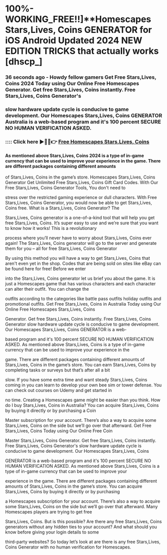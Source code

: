 # 100%-WORKING_FREE!!]**Homescapes Stars,Lives, Coins GENERATOR for iOS Android Updated 2024 NEW EDITION TRICKS that actually works [dhscp_]

### 36 seconds ago - Howdy fellow gamers Get Free Stars,Lives, Coins 2024 Today using Our Online Free Homescapes Generator. Get free Stars,Lives, Coins instantly. Free Stars,Lives, Coins Generator's 

### slow hardware update cycle is conducive to game development. Our Homescapes Stars,Lives, Coins GENERATOR Australia is a web-based program and it's 100 percent SECURE NO HUMAN VERIFICATION ASKED.



### :::: Click here ►🔴✅👉 <a href="https://lookerstudio.google.com/s/uYi34dG-eG4">Free Homescapes Stars,Lives, Coins</a>



#### As mentioned above Stars,Lives, Coins 2024 is a type of in-game currency that can be used to improve your experience in the game. There are different packages containing different amounts 

of Stars,Lives, Coins in the game’s store. Homescapes Stars,Lives, Coins Generator Get Unlimited Free Stars,Lives, Coins Gift Card Codes. With Our Free Stars,Lives, Coins Generator Tools, You don't need to 

stress over the restricted gaming experience or dull characters. With Free Stars,Lives, Coins Generator, you would now be able to get Stars,Lives, Coins free. What is a Stars,Lives, Coins Generator? The 

Stars,Lives, Coins generator is a one-of-a-kind tool that will help you get free Stars,Lives, Coins. It’s super easy to use and we’re sure that you want to know how it works! This is a revolutionary 

process where you’ll never have to worry about Stars,Lives, Coins ever again! The Stars,Lives, Coins generator will go to the server and generate them for you – all for free Stars,Lives, Coins Generator 

By using this method you will have a way to get Stars,Lives, Coins that aren't even yet in the shop. Codes that are being sold on sites like eBay can be found here for free! Before we enter 

into the Stars,Lives, Coins generator let us brief you about the game. It is just a Homescapes game that has various characters and each character can alter their outfit. You can change the 

outfits according to the categories like battle pass outfits holiday outfits and promotional outfits. Get Free Stars,Lives, Coins in Australia Today using Our Online Free Homescapes Stars,Lives, Coins 

Generator. Get free Stars,Lives, Coins instantly. Free Stars,Lives, Coins Generator slow hardware update cycle is conducive to game development. Our Homescapes Stars,Lives, Coins GENERATOR is a web-

based program and it's 100 percent SECURE NO HUMAN VERIFICATION ASKED. As mentioned above Stars,Lives, Coins is a type of in-game currency that can be used to improve your experience in the 

game. There are different packages containing different amounts of Stars,Lives, Coins in the game’s store. You can earn Stars,Lives, Coins by completing tasks or surveys but that’s after all a bit 

slow. If you have some extra time and want steady Stars,Lives, Coins coming in you can learn to develop your own bee sim or tower defense. You can check out courses on Udemy and get started in 

no time. Creating a Homescapes game might be easier than you think. How do I buy Stars,Lives, Coins in Australia? You can acquire Stars,Lives, Coins by buying it directly or by purchasing a Coin 

Master subscription for your account. There’s also a way to acquire some Stars,Lives, Coins on the side but we’ll go over that afterward. Get Free Stars,Lives, Coins Today using Our Online Free Coin 

Master Stars,Lives, Coins Generator. Get free Stars,Lives, Coins instantly. Free Stars,Lives, Coins Generator's slow hardware update cycle is conducive to game development. Our Homescapes Stars,Lives, Coins 

GENERATOR is a web-based program and it's 100 percent SECURE NO HUMAN VERIFICATION ASKED. As mentioned above Stars,Lives, Coins is a type of in-game currency that can be used to improve your 

experience in the game. There are different packages containing different amounts of Stars,Lives, Coins in the game’s store. You can acquire Stars,Lives, Coins by buying it directly or by purchasing 

a Homescapes subscription for your account. There’s also a way to acquire some Stars,Lives, Coins on the side but we’ll go over that afterward. Many Homescapes players are trying to get free 

Stars,Lives, Coins. But is this possible? Are there any free Stars,Lives, Coins generators without any hidden ties to your account? And what should you know before giving your login details to some 

third-party websites? So today let’s look at are there is any free Stars,Lives, Coins Generator with no human verification for Homescapes.


